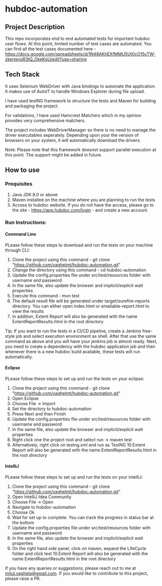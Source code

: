 # hubdoc-automation

## Project Description

This repo incorporates end to end automated tests for important hubdoc user flows. At this point, limited number of test cases are automated. You can find all the test cases documented here - https://docs.google.com/spreadsheets/d/1N48AKhEXfMMU5Ut0cO15cTW-zkertenoR3tQ_OkeKqU/edit?usp=sharing

## Tech Stack

It uses Selenium WebDriver with Java bindings to automate the application. It makes use of AutoIT to handle Windows Explorer during file upload.

I have used testNG framework to structure the tests and Maven for building and packaging the project.

For validations, I have used Hamcrest Matchers which in my opinion provides very comprehensive matchers.

The project includes WebDriverManager so there is no need to manage the driver executables seperately. Depending upon your the version of browsers on your system, it will automatically download the drivers.

Note: Please note that this framework doesnot support parallel execution at this point. The support might be added in future.

## How to use

### Prequisites

1. Java JDK 8.0 or above
2. Maven installed on the machine where you are planning to run the tests
3. Access to hubdoc website. If you do not have the access, please go to the site - https://app.hubdoc.com/login - and create a new account.

### Run Instructions:

#### Command Line

PLease follow these steps to download and run the tests on your machine through CLI:

1. Clone the project using this command - git clone "https://github.com/vaghelmt/hubdoc-automation.git"
2. Change the directory using this command - cd hubdoc-automation
3. Update the config.properties file under src/test/resources folder with username and password
4. In the same file, also update the browser and implicit/explicit wait properties
4. Execute this command - mvn test
5. The default result file will be generated under target/surefire-reports directory. You can either open index.html or emailable-report.html to view the results
6. In addition, Extent Report will also be generated with the name ExtentReportResults.html in the root directory

Tip: If you want to run the tests in a CI/CD pipeline, create a Jenkins free-style job and select execution environment as shell. After that use the same command as above and you will have your jenkins job is almost ready. Next, you need to create a dependency with the hubdoc application job and then whenever there is a new hubdoc build available, these tests will run automatically.

#### Eclipse
PLease follow these steps to set up and run the tests on your eclipse:

1. Clone the project using this command - git clone "https://github.com/vaghelmt/hubdoc-automation.git"
2. Open Eclipse
3. Choose File -> Import
4. Set the directory to hubdoc-automation
5. Press Next and then Finish
6. Update the config.properties file under src/test/resources folder with username and password
7. In the same file, also update the browser and implicit/explicit wait properties
8. Right click one the project root and select run -> maven test
9. Alternatively, right click on testng.xml and run as TestNG
10.Extent Report will also be generated with the name ExtentReportResults.html in the root directory


#### IntelliJ
PLease follow these steps to set up and run the tests on your intelliJ:

1. Clone the project using this command - git clone "https://github.com/vaghelmt/hubdoc-automation.git"
2. Open IntelliJ Idea Community
3. Choose File -> Open
4. Navigate to hubdoc-automation
5. Choose Ok
6. Wait for set up to complete. You can track the progress in status bar at the bottom
7. Update the config.properties file under src/test/resources folder with username and password
8. In the same file, also update the browser and implicit/explicit wait properties
9. On the right hand side panel, click on maven, expand the LifeCycle folder and click test
10.Extent Report will also be generated with the name ExtentReportResults.html in the root directory


If you have any queries or suggestions, please reach out to me at mitul.vaghela@gmail.com. If you would like to contribute to this project, please raise a PR.


